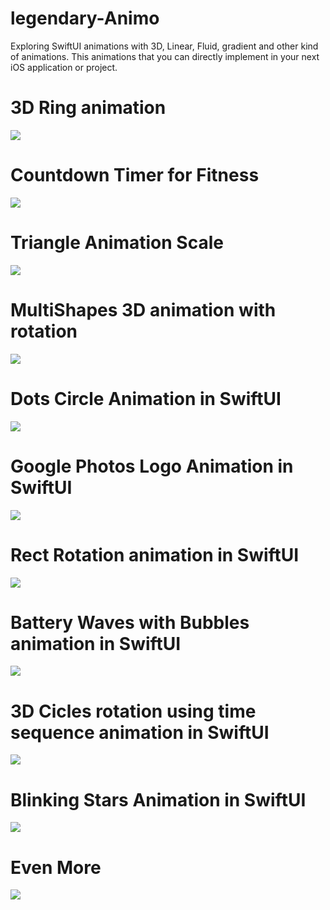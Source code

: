 # legendary-Animo
Exploring SwiftUI animations with 3D, Linear, Fluid, gradient and other kind of animations. This animations that you can directly implement in your next iOS application or project.

# 3D Ring animation 

![](gifs/Simulator_Screen_Recording_-_iPhone_14_Pro_-_2023-04-04_at_11_31_56_AdobeExpress.gif)

# Countdown Timer for Fitness

![](gifs/Simulator_Screen_Recording_-_iPhone_14_Pro_-_2023-04-04_at_11_46_29_AdobeExpress.gif)

# Triangle Animation Scale
![](gifs/Screen_Recording_2023-04-08_at_3_59_03_PM_AdobeExpress.gif)

# MultiShapes 3D animation with rotation
![](gifs/Simulator_Screen_Recording_-_iPhone_14_-_2023-04-11_at_15_04_16_AdobeExpress.gif)

# Dots Circle Animation in SwiftUI
![](gifs/Simulator_Screen_Recording_-_iPhone_14_-_2023-04-15_at_08_45_40_AdobeExpress.gif)

# Google Photos Logo Animation in SwiftUI
![](gifs/Screen_Recording_2023-04-22_at_9_03_32_PM_AdobeExpress.gif)

# Rect Rotation animation in SwiftUI
![](gifs/Simulator_Screen_Recording_-_iPhone_14_-_2023-05-14_at_23_44_52_AdobeExpress.gif)

# Battery Waves with Bubbles animation in SwiftUI
![](gifs/Screen_Recording_2023-06-12_at_11_32_21_PM_AdobeExpress.gif)

# 3D Cicles rotation using time sequence animation in SwiftUI
![](gifs/Screen_Recording_2023-06-20_at_11_34_19_PM_AdobeExpress.gif)

# Blinking Stars Animation in SwiftUI
![](gifs/BlinkingStarsAnimationSwiftUI.gif)

# Even More
![](https://www.patreon.com/c/iamvishal16)
